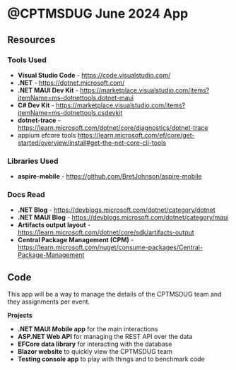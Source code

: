 # @CPTMSDUG June 2024 App

## Resources

### Tools Used

* **Visual Studio Code** - https://code.visualstudio.com/
* **.NET** - https://dotnet.microsoft.com/
* **.NET MAUI Dev Kit** - https://marketplace.visualstudio.com/items?itemName=ms-dotnettools.dotnet-maui
* **C# Dev Kit** - https://marketplace.visualstudio.com/items?itemName=ms-dotnettools.csdevkit
* **dotnet-trace** - https://learn.microsoft.com/dotnet/core/diagnostics/dotnet-trace
* appium
efcore tools https://learn.microsoft.com/ef/core/get-started/overview/install#get-the-net-core-cli-tools


### Libraries Used

* **aspire-mobile** - https://github.com/BretJohnson/aspire-mobile

### Docs Read

* **.NET Blog** - https://devblogs.microsoft.com/dotnet/category/dotnet
* **.NET MAUI Blog** - https://devblogs.microsoft.com/dotnet/category/maui
* **Artifacts output layout** - https://learn.microsoft.com/dotnet/core/sdk/artifacts-output
* **Central Package Management (CPM)** - https://learn.microsoft.com/nuget/consume-packages/Central-Package-Management

## Code

This app will be a way to manage the details of the CPTMSDUG team and they assignments per event.

**Projects**

* **.NET MAUI Mobile app** for the main interactions
* **ASP.NET Web API** for managing the REST API over the data
* **EFCore data library** for interacting with the database
* **Blazor website** to quickly view the CPTMSDUG team
* **Testing console app** to play with things and to benchmark code
